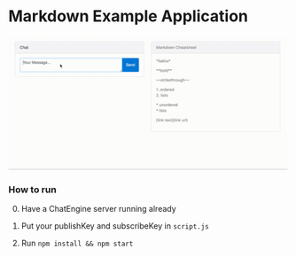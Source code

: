 # Markdown Example Application

![alt gifs are awesome, right?](output.gif)

### How to run
0. Have a ChatEngine server running already

1. Put your publishKey and subscribeKey in `script.js`

2. Run `npm install && npm start`